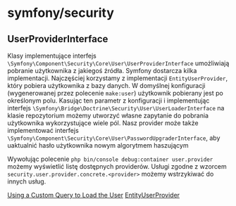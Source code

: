 # symfony/security

## UserProviderInterface

Klasy implementujące interfejs
`\Symfony\Component\Security\Core\User\UserProviderInterface` umożliwiają
pobranie użytkownika z jakiegoś źródła. Symfony dostarcza kilka implementacji.
Najczęściej korzystamy z implementacji `EntityUserProvider`, który pobiera
użytkownika z bazy danych. W domyślnej konfiguracji (wygenerowanej przez
polecenie `make:user`) użytkownik pobierany jest po określonym polu. Kasując
ten parametr z konfiguracji i implementując interfejs
`\Symfony\Bridge\Doctrine\Security\User\UserLoaderInterface` na klasie
repozytorium możemy utworzyć własne zapytanie do pobrania użytkownika
wykorzystujące wiele pól. Nasz provider może także implementować interfejs
`\Symfony\Component\Security\Core\User\PasswordUpgraderInterface`, aby
uaktualnić hasło użytkownika nowym algorytmem haszującym

Wywołując polecenie `php bin/console debug:container user.provider` możemy
wyświetlić listę dostępnych providerów. Usługi zgodne z wzorcem
`security.user.provider.concrete.<provider>` możemy wstrzykiwać do innych
usług.

[Using a Custom Query to Load the User](https://symfony.com/doc/current/security/user_provider.html#using-a-custom-query-to-load-the-user)
[EntityUserProvider](https://github.com/symfony/doctrine-bridge/blob/b8c1485e3a12dda96aa2f40c6f12a109710adcc3/Security/User/EntityUserProvider.php#L52)
